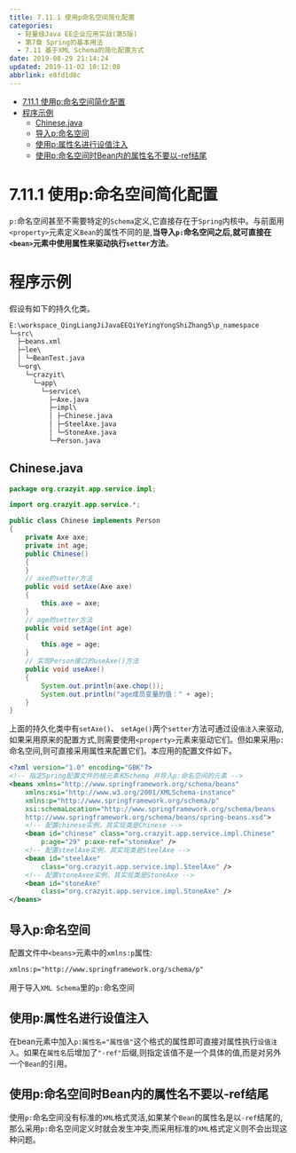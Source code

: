 ```yaml
---
title: 7.11.1 使用p命名空间简化配置
categories: 
  - 轻量级Java EE企业应用实战(第5版)
  - 第7章 Spring的基本用法
  - 7.11 基于XML Schema的简化配置方式
date: 2019-08-29 21:14:24
updated: 2019-11-02 10:12:08
abbrlink: e8fd1d8c
---
```

<div id='my_toc'>

- [7.11.1 使用p:命名空间简化配置](/JavaReadingNotes/e8fd1d8c/#7-11-1-使用p-命名空间简化配置)
- [程序示例](/JavaReadingNotes/e8fd1d8c/#程序示例)
    - [Chinese.java](/JavaReadingNotes/e8fd1d8c/#Chinese-java)
    - [导入p:命名空间](/JavaReadingNotes/e8fd1d8c/#导入p-命名空间)
    - [使用p:属性名进行设值注入](/JavaReadingNotes/e8fd1d8c/#使用p-属性名进行设值注入)
    - [使用p:命名空间时Bean内的属性名不要以-ref结尾](/JavaReadingNotes/e8fd1d8c/#使用p-命名空间时Bean内的属性名不要以-ref结尾)

</div>
<!--more-->
<script>if (navigator.platform.toLowerCase() == 'win32'){document.getElementById('my_toc').style.display = 'none';}</script>

<!--end-->
<!--SSTStart-->
# 7.11.1 使用p:命名空间简化配置 #
`p:`命名空间甚至不需要特定的`Schema`定义,它直接存在于`Spring`内核中。与前面用`<property>`元素定义`Bean`的属性不同的是,**当导入`p:`命名空间之后,就可直接在`<bean>`元素中使用属性来驱动执行`setter`方法**。
# 程序示例 #
假设有如下的持久化类。
```cmd
E:\workspace_QingLiangJiJavaEEQiYeYingYongShiZhang5\p_namespace
└─src\
  ├─beans.xml
  ├─lee\
  │ └─BeanTest.java
  └─org\
    └─crazyit\
      └─app\
        └─service\
          ├─Axe.java
          ├─impl\
          │ ├─Chinese.java
          │ ├─SteelAxe.java
          │ └─StoneAxe.java
          └─Person.java
```
## Chinese.java ##
```java
package org.crazyit.app.service.impl;

import org.crazyit.app.service.*;

public class Chinese implements Person
{
    private Axe axe;
    private int age;
    public Chinese()
    {
    }
    // axe的setter方法
    public void setAxe(Axe axe)
    {
        this.axe = axe;
    }
    // age的setter方法
    public void setAge(int age)
    {
        this.age = age;
    }
    // 实现Person接口的useAxe()方法
    public void useAxe()
    {
        System.out.println(axe.chop());
        System.out.println("age成员变量的值：" + age);
    }
}
```
上面的持久化类中有`setAxe()`、 `setAge()`两个`setter`方法可通过设`值注入`来驱动,如果采用原来的配置方式,则需要使用`<property>`元素来驱动它们。但如果采用`p:`命名空间,则可直接采用属性来配置它们。本应用的配置文件如下。
```xml
<?xml version="1.0" encoding="GBK"?>
<!-- 指定Spring配置文件的根元素和Schema 并导入p:命名空间的元素 -->
<beans xmlns="http://www.springframework.org/schema/beans"
    xmlns:xsi="http://www.w3.org/2001/XMLSchema-instance"
    xmlns:p="http://www.springframework.org/schema/p"
    xsi:schemaLocation="http://www.springframework.org/schema/beans
    http://www.springframework.org/schema/beans/spring-beans.xsd">
    <!-- 配置chinese实例，其实现类是Chinese -->
    <bean id="chinese" class="org.crazyit.app.service.impl.Chinese"
        p:age="29" p:axe-ref="stoneAxe" />
    <!-- 配置steelAxe实例，其实现类是SteelAxe -->
    <bean id="steelAxe"
        class="org.crazyit.app.service.impl.SteelAxe" />
    <!-- 配置stoneAxee实例，其实现类是StoneAxe -->
    <bean id="stoneAxe"
        class="org.crazyit.app.service.impl.StoneAxe" />
</beans>
```
## 导入p:命名空间 ##
配置文件中`<beans>`元素中的`xmlns:p`属性:
```xml
xmlns:p="http://www.springframework.org/schema/p"
```
用于导入`XML Schema`里的`p:`命名空间
## 使用p:属性名进行设值注入 ##
在bean元素中加入`p:属性名="属性值"`这个格式的属性即可直接对属性执行`设值注入`。如果在`属性名`后增加了`"-ref"`后缀,则指定该值不是一个具体的值,而是对另外一个`Bean`的引用。

## 使用p:命名空间时Bean内的属性名不要以-ref结尾 ##
使用`p:`命名空间没有标准的`XML`格式灵活,如果某个`Bean`的属性名是以`-ref`结尾的,那么采用`p:`命名空间定义时就会发生冲突,而采用标准的`XML`格式定义则不会出现这种问题。
<!--SSTStop-->

